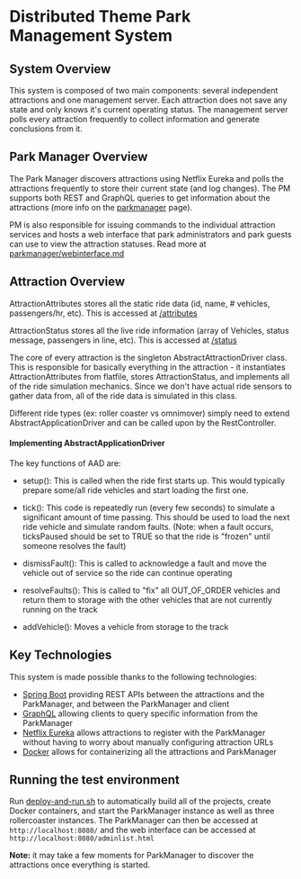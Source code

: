 # Distributed Theme Park Management System

## System Overview
This system is composed of two main components: several independent attractions and one management server. Each attraction does not save any state and only knows it's current operating status. The management server polls every attraction frequently to collect information and generate conclusions from it.

## Park Manager Overview
The Park Manager discovers attractions using Netflix Eureka and polls the attractions frequently to store their current state (and log changes). The PM supports both REST and GraphQL queries to get information about the attractions (more info on the [parkmanager](parkmanager) page).

PM is also responsible for issuing commands to the individual attraction services and hosts a web interface that park administrators and park guests can use to view the attraction statuses. Read more at [parkmanager/webinterface.md](parkmanager/webinterface.md)

## Attraction Overview
AttractionAttributes stores all the static ride data (id, name, # vehicles, passengers/hr, etc). This is accessed at [/attributes](sample/attributes.json)

AttractionStatus stores all the live ride information (array of Vehicles, status message, passengers in line, etc). This is accessed at [/status](sample/status.json)


The core of every attraction is the singleton AbstractAttractionDriver class. This is responsible for basically everything in the attraction - it instantiates AttractionAttributes from flatfile, stores AttractionStatus, and implements all of the ride simulation mechanics. Since we don't have actual ride sensors to gather data from, all of the ride data is simulated in this class.

Different ride types (ex: roller coaster vs omnimover) simply need to extend AbstractApplicationDriver and can be called upon by the RestController.

#### Implementing AbstractApplicationDriver
The key functions of AAD are:
- setup(): This is called when the ride first starts up. This would typically prepare some/all ride vehicles and start loading the first one.

- tick(): This code is repeatedly run (every few seconds) to simulate a significant amount of time passing. This should be used to load the next ride vehicle and simulate random faults. (Note: when a fault occurs, ticksPaused should be set to TRUE so that the ride is "frozen" until someone resolves the fault)

- dismissFault(): This is called to acknowledge a fault and move the vehicle out of service so the ride can continue operating

- resolveFaults(): This is called to "fix" all OUT_OF_ORDER vehicles and return them to storage with the other vehicles that are not currently running on the track

- addVehicle(): Moves a vehicle from storage to the track

## Key Technologies
This system is made possible thanks to the following technologies:
- [Spring Boot](https://github.com/spring-projects/spring-boot) providing REST APIs between the attractions and the ParkManager, and between the ParkManager and client
- [GraphQL](https://github.com/graphql) allowing clients to query specific information from the ParkManager
- [Netflix Eureka](https://github.com/Netflix/eureka) allows attractions to register with the ParkManager without having to worry about manually configuring attraction URLs
- [Docker](https://github.com/docker) allows for containerizing all the attractions and ParkManager

## Running the test environment
Run [deploy-and-run.sh](deploy-and-run.sh) to automatically build all of the projects, create Docker containers, and start the ParkManager instance as well as three rollercoaster instances. The ParkManager can then be accessed at `http://localhost:8080/` and the web interface can be accessed at `http://localhost:8080/adminlist.html`

**Note:** it may take a few moments for ParkManager to discover the attractions once everything is started.
